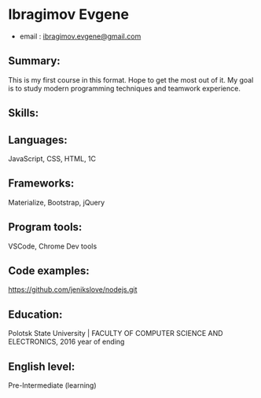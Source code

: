 # Ibragimov Evgene
- email : ibragimov.evgene@gmail.com

## Summary:
This is my first course in this format. Hope to get the most out of it. My goal is to study modern programming techniques and teamwork experience.

## Skills:
## Languages:
JavaScript, CSS, HTML, 1C

## Frameworks:
Materialize, Bootstrap, jQuery

## Program tools:
VSCode, Chrome Dev tools


## Code examples:

https://github.com/jenikslove/nodejs.git


## Education:
Polotsk State University | FACULTY OF COMPUTER SCIENCE AND ELECTRONICS, 2016 year of ending

## English level:
Pre-Intermediate (learning)
